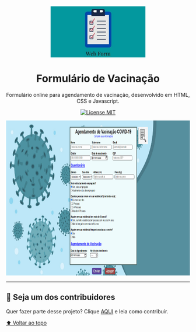 <h1 align="center">
<span id='voltar-topo'></span>
<br>
  <img src="IMAGENS/logo-projeto.jpg" alt="Logo do projeto" height="140" width="260">
<br>
<br>
Formulário de Vacinação
</h1>

<p align="center">Formulário online para agendamento de vacinação, desenvolvido em HTML, CSS e Javascript.</p>

<p align="center">
  <a href="https://github.com/Dougg-ssilva/Vaccination_Form/blob/main/LICENSE">
    <img src="https://img.shields.io/npm/l/react" alt="License MIT">
  </a>
</p>

[//]: # (Adicionar os gifs/imagens aqui:)
<div align="center">
  <img src="IMAGENS/tela-inicio-projeto.gif" alt="imagem-projeto" height="425">
</div>

<hr />

## 🔨 Seja um dos contribuidores<br>

Quer fazer parte desse projeto? Clique [AQUI](CONTRIBUTING.md) e leia como contribuir.

<a href='#voltar-topo'>⬆ Voltar ao topo</a><br>

